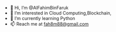 - 👋 Hi, I’m @AlFahimBinFaruk
- 👀 I’m interested in Cloud Computing,Blockchain,
- 🌱 I’m currently learning Python
- 📫 Reach me at fah8m88@gmail.com

<!---
AlFahimBinFaruk/AlFahimBinFaruk is a ✨ special ✨ repository because its `README.md` (this file) appears on your GitHub profile.
You can click the Preview link to take a look at your changes.
--->
